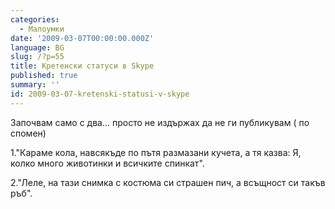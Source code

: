 ```yaml
---
categories:
  - Малоумки
date: '2009-03-07T00:00:00.000Z'
language: BG
slug: /?p=55
title: Кретенски статуси в Skype
published: true
summary: ''
id: 2009-03-07-kretenski-statusi-v-skype
---
```


Започвам само с два... просто не издържах да не ги публикувам ( по спомен)

1."Караме кола, навсякъде по пътя размазани кучета, а тя казва: Я, колко много животинки и всичките спинкат".

2."Леле, на тази снимка с костюма си страшен пич, а всъщност си такъв ръб".
